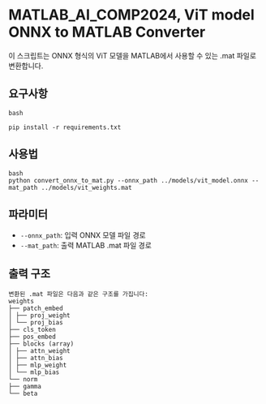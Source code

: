 # MATLAB_AI_COMP2024, ViT model ONNX to MATLAB Converter

이 스크립트는 ONNX 형식의 ViT 모델을 MATLAB에서 사용할 수 있는 .mat 파일로 변환합니다.

## 요구사항 


```
bash

pip install -r requirements.txt
```

## 사용법
```
bash
python convert_onnx_to_mat.py --onnx_path ../models/vit_model.onnx --mat_path ../models/vit_weights.mat
```


## 파라미터

- `--onnx_path`: 입력 ONNX 모델 파일 경로
- `--mat_path`: 출력 MATLAB .mat 파일 경로

## 출력 구조

```
변환된 .mat 파일은 다음과 같은 구조를 가집니다:
weights
├── patch_embed
│ ├── proj_weight
│ └── proj_bias
├── cls_token
├── pos_embed
├── blocks (array)
│ ├── attn_weight
│ ├── attn_bias
│ ├── mlp_weight
│ └── mlp_bias
└── norm
├── gamma
└── beta
```
